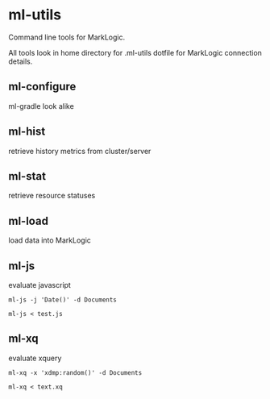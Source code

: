 # ml-utils

Command line tools for MarkLogic.

All tools look in home directory for .ml-utils dotfile for MarkLogic connection details.

## ml-configure

ml-gradle look alike

## ml-hist

retrieve history metrics from cluster/server

## ml-stat

retrieve resource statuses

## ml-load

load data into MarkLogic

## ml-js

evaluate javascript

```
ml-js -j 'Date()' -d Documents
```

```
ml-js < test.js
```

## ml-xq

evaluate xquery

```
ml-xq -x 'xdmp:random()' -d Documents
```

```
ml-xq < text.xq
```